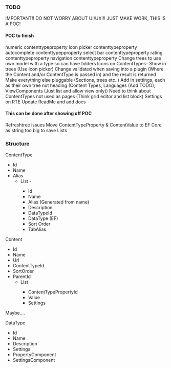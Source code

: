 ### TODO

IMPORTANT!! DO NOT WORRY ABOUT UI/UX!!! JUST MAKE WORK, THIS IS A POC!

#### POC to finish
numeric contenttypeproperty
icon picker contenttypeproperty
autocomplete contenttypepproperty
select bar contenttypeproperty
rating contenttypeproperty
navigation contenttypeproperty
Change trees to use own model with a type so can have folders
Icons on ContentTypes- Show in trees (Use Icon picker)
Change validated when saving into a plugin (Where the Content and/or ContentType is passed in) and the result is returned
Make everything else pluggable (Sections, trees etc..)
Add in settings, each as their own tree not heading (Content Types, Languages (Add TODO), ViewComponents (Just list and allow view only))
Need to think about ContentTypes not used as pages (Think grid editor and list block)
Settings on RTE
Update ReadMe and add docs

#### This can be done after showing off POC
Refreshtree issues
Move ContentTypeProperty & ContentValue to EF Core as string too big to save Lists  

### Structure

ContentType
 - Id
 - Name
 - Alias
   - List<ContentTypeProperty> - 
     - Id
     - Name
     - Alias (Generated from name)
     - Description
     - DataTypeId
     - DataType (EF)
     - Sort Order
     - TabAlias

Content
 - Id
 - Name
 - Url
 - ContentTypeId
 - SortOrder
 - ParentId
   - List<ContentValue>
     - ContentTypePropertyId
     - Value
     - Settings
   

Maybe.... 

DataType
 - Id
 - Name
 - Description
 - Settings
 - PropertyComponent
 - SettingsComponent
